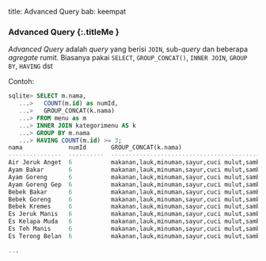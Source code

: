 title: Advanced Query
bab: keempat

### <i class="fa fa-code"></i> Advanced Query {:.titleMe }

_Advanced Query_ adalah _query_ yang berisi `JOIN`, sub-_query_ dan beberapa _agregate_ rumit.
Biasanya pakai `SELECT`, `GROUP_CONCAT()`, `INNER JOIN`, `GROUP BY`, `HAVING` dst

Contoh:
```sql
sqlite> SELECT m.nama,
   ...>   COUNT(m.id) as numId,
   ...>   GROUP_CONCAT(k.nama)
   ...> FROM menu as m
   ...> INNER JOIN kategorimenu AS k
   ...> GROUP BY m.nama
   ...> HAVING COUNT(m.id) >= 3;
nama             numId       GROUP_CONCAT(k.nama)                        
---------------  ----------  --------------------------------------------
Air Jeruk Anget  6           makanan,lauk,minuman,sayur,cuci mulut,sambel
Ayam Bakar       6           makanan,lauk,minuman,sayur,cuci mulut,sambel
Ayam Goreng      6           makanan,lauk,minuman,sayur,cuci mulut,sambel
Ayam Goreng Gep  6           makanan,lauk,minuman,sayur,cuci mulut,sambel
Bebek Bakar      6           makanan,lauk,minuman,sayur,cuci mulut,sambel
Bebek Goreng     6           makanan,lauk,minuman,sayur,cuci mulut,sambel
Bebek Kremes     6           makanan,lauk,minuman,sayur,cuci mulut,sambel
Es Jeruk Manis   6           makanan,lauk,minuman,sayur,cuci mulut,sambel
Es Kelapa Muda   6           makanan,lauk,minuman,sayur,cuci mulut,sambel
Es Teh Manis     6           makanan,lauk,minuman,sayur,cuci mulut,sambel
Es Terong Belan  6           makanan,lauk,minuman,sayur,cuci mulut,sambel

...

```